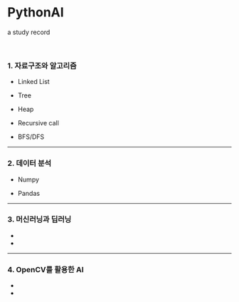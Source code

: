 # PythonAI
a study record

</br>

### 1. 자료구조와 알고리즘 
* Linked List

* Tree

* Heap

* Recursive call

* BFS/DFS

---



### 2. 데이터 분석
* Numpy

* Pandas



---




### 3. 머신러닝과 딥러닝
*

*


---



### 4. OpenCV를 활용한 AI
*

*

